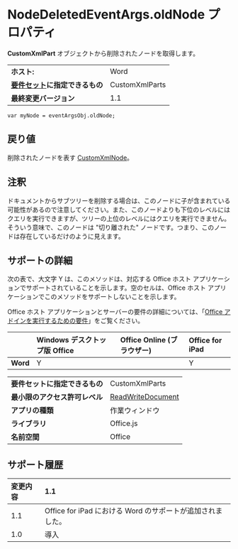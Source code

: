 
# NodeDeletedEventArgs.oldNode プロパティ
**CustomXmlPart** オブジェクトから削除されたノードを取得します。

|||
|:-----|:-----|
|**ホスト:**|Word|
|**[要件セット](../../docs/overview/specify-office-hosts-and-api-requirements.md)に指定できるもの**|CustomXmlParts|
|**最終変更バージョン**|1.1|

```
var myNode = eventArgsObj.oldNode;
```


## 戻り値

削除されたノードを表す [CustomXmlNode](../../reference/shared/customxmlnode.customxmlnode.md)。


## 注釈

ドキュメントからサブツリーを削除する場合は、このノードに子が含まれている可能性があるので注意してください。また、このノードよりも下位のレベルにはクエリを実行できますが、ツリーの上位のレベルにはクエリを実行できません。そういう意味で、このノードは "切り離された" ノードです。つまり、このノードは存在しているだけのように見えます。


## サポートの詳細


次の表で、大文字 Y は、このメソッドは、対応する Office ホスト アプリケーションでサポートされていることを示します。空のセルは、Office ホスト アプリケーションでこのメソッドをサポートしないことを示します。

Office ホスト アプリケーションとサーバーの要件の詳細については、「[Office アドインを実行するための要件](../../docs/overview/requirements-for-running-office-add-ins.md)」をご覧ください。

||**Windows デスクトップ版 Office**|**Office Online (ブラウザー)**|**Office for iPad**|
|:-----|:-----|:-----|:-----|
|**Word**|Y||Y|

|||
|:-----|:-----|
|**要件セットに指定できるもの**|CustomXmlParts|
|**最小限のアクセス許可レベル**|[ReadWriteDocument](../../docs/develop/requesting-permissions-for-api-use-in-content-and-task-pane-add-ins.md)|
|**アプリの種類**|作業ウィンドウ|
|**ライブラリ**|Office.js|
|**名前空間**|Office|

## サポート履歴




|**変更内容**|**1.1**|
|:-----|:-----|
|1.1|Office for iPad における Word のサポートが追加されました。|
|1.0|導入|
